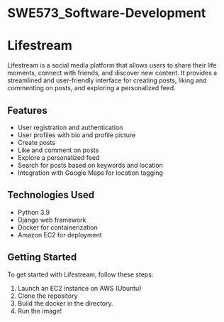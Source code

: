 # SWE573_Software-Development
# Lifestream

Lifestream is a social media platform that allows users to share their life moments, connect with friends, and discover new content. It provides a streamlined and user-friendly interface for creating posts, liking and commenting on posts, and exploring a personalized feed.

## Features

- User registration and authentication
- User profiles with bio and profile picture
- Create posts
- Like and comment on posts
- Explore a personalized feed
- Search for posts based on keywords and location
- Integration with Google Maps for location tagging

## Technologies Used

- Python 3.9
- Django web framework
- Docker for containerization
- Amazon EC2 for deployment

## Getting Started

To get started with Lifestream, follow these steps:

1. Launch an EC2 instance on AWS (Ubuntu)
2. Clone the repository
3. Build the docker in the directory.
4. Run the image!
